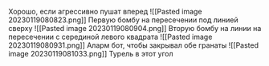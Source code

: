 Хорошо, если агрессивно пушат вперед
![[Pasted image 20230119080823.png]]
Первую бомбу на пересечении под линией сверху
![[Pasted image 20230119080904.png]]
Вторую бомбу на линии на пересечении с серединой левого квадрата
![[Pasted image 20230119080931.png]]
Аларм бот, чтобы закрывал обе гранаты
![[Pasted image 20230119081033.png]]
Турель в этот угол
